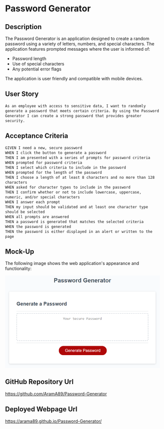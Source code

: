 # Password Generator

## Description

The Password Generator is an application designed to create a random password using a variety of letters, numbers, and special characters. The application features prompted messages where the user is informed of:

* Password length
* Use of special characters
* Any potential error flags

The application is user friendly and compatible with mobile devices.

## User Story

```
As an employee with access to sensitive data, I want to randomly generate a password that meets certain criteria. By using the Password Generator I can create a strong password that provides greater security.
```

## Acceptance Criteria

```
GIVEN I need a new, secure password
WHEN I click the button to generate a password
THEN I am presented with a series of prompts for password criteria
WHEN prompted for password criteria
THEN I select which criteria to include in the password
WHEN prompted for the length of the password
THEN I choose a length of at least 8 characters and no more than 128 characters
WHEN asked for character types to include in the password
THEN I confirm whether or not to include lowercase, uppercase, numeric, and/or special characters
WHEN I answer each prompt
THEN my input should be validated and at least one character type should be selected
WHEN all prompts are answered
THEN a password is generated that matches the selected criteria
WHEN the password is generated
THEN the password is either displayed in an alert or written to the page
```

## Mock-Up

The following image shows the web application's appearance and functionality:

![The Password Generator application displays a red button to "Generate Password".](./Assets/IMG/03-javascript-homework-demo.png)

## GitHub Repository Url

https://github.com/AramA89/Password-Generator

## Deployed Webpage Url

https://arama89.github.io/Password-Generator/
